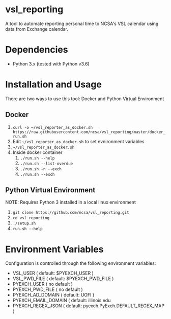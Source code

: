 # vsl_reporting
A tool to automate reporting personal time to NCSA's VSL calendar using data from Exchange calendar.

# Dependencies
* Python 3.x (tested with Python v3.6)

# Installation and Usage
There are two ways to use this tool: Docker and Python Virtual Environment

## Docker
1. `curl -o ~/vsl_reporter_as_docker.sh https://raw.githubusercontent.com/ncsa/vsl_reporting/master/docker_run.sh`
1. Edit `~/vsl_reporter_as_docker.sh` to set evnironment variables
1. `~/vsl_reporter_as_docker.sh`
1. Inside docker container
   1. `./run.sh --help`
   1. `./run.sh --list-overdue`
   1. `./run.sh -n --exch`
   1. `./run.sh --exch`

## Python Virtual Environment
NOTE: Requires Python 3 installed in a local linux environment
1. `git clone https://github.com/ncsa/vsl_reporting.git`
1. `cd vsl_reporting`
1. `./setup.sh`
1. `run.sh --help`

# Environment Variables
Configuration is controlled through the following environment variables:
*   VSL_USER             ( default: $PYEXCH_USER )
*   VSL_PWD_FILE         ( default: $PYEXCH_PWD_FILE )
*   PYEXCH_USER          ( no default )
*   PYEXCH_PWD_FILE      ( no default )
*   PYEXCH_AD_DOMAIN     ( default: UOFI )
*   PYEXCH_EMAIL_DOMAIN  ( default: illinois.edu
*   PYEXCH_REGEX_JSON    ( default: pyexch.PyExch.DEFAULT_REGEX_MAP )
